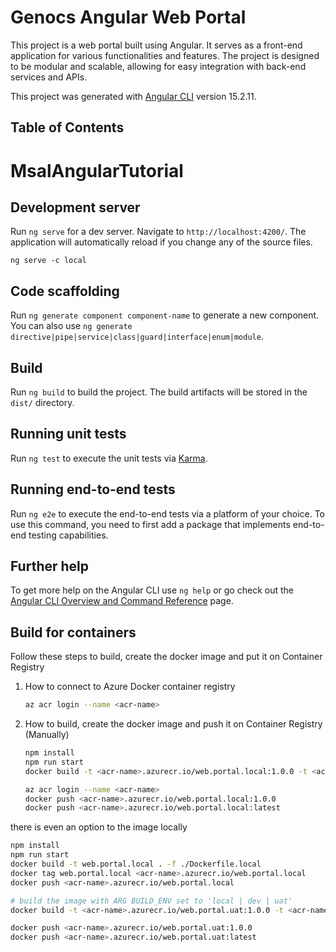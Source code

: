 # Genocs Angular Web Portal

This project is a web portal built using Angular. It serves as a front-end application for various functionalities and features.
The project is designed to be modular and scalable, allowing for easy integration with back-end services and APIs.

This project was generated with [Angular CLI](https://github.com/angular/angular-cli) version 15.2.11.

## Table of Contents

# MsalAngularTutorial


## Development server

Run `ng serve` for a dev server. Navigate to `http://localhost:4200/`. The application will automatically reload if you change any of the source files.

    ng serve -c local

## Code scaffolding

Run `ng generate component component-name` to generate a new component. You can also use `ng generate directive|pipe|service|class|guard|interface|enum|module`.

## Build

Run `ng build` to build the project. The build artifacts will be stored in the `dist/` directory.

## Running unit tests

Run `ng test` to execute the unit tests via [Karma](https://karma-runner.github.io).

## Running end-to-end tests

Run `ng e2e` to execute the end-to-end tests via a platform of your choice. To use this command, you need to first add a package that implements end-to-end testing capabilities.

## Further help

To get more help on the Angular CLI use `ng help` or go check out the [Angular CLI Overview and Command Reference](https://angular.io/cli) page.


## Build for containers

Follow these steps to build, create the docker image and put it on Container Registry  

1. How to connect to Azure Docker container registry
   ``` bash
   az acr login --name <acr-name>
   ```

2. How to build, create the docker image and push it on Container Registry (Manually)
   ``` bash
   npm install
   npm run start
   docker build -t <acr-name>.azurecr.io/web.portal.local:1.0.0 -t <acr-name>.azurecr.io/web.portal.local:latest -f ./Dockerfile .

   az acr login --name <acr-name>
   docker push <acr-name>.azurecr.io/web.portal.local:1.0.0
   docker push <acr-name>.azurecr.io/web.portal.local:latest
   ```

  there is even an option to the image locally

  ```bash
  npm install
  npm run start
  docker build -t web.portal.local . -f ./Dockerfile.local
  docker tag web.portal.local <acr-name>.azurecr.io/web.portal.local
  docker push <acr-name>.azurecr.io/web.portal.local
  ``` 

  ```bash
  # build the image with ARG BUILD_ENV set to 'local | dev | uat'
  docker build -t <acr-name>.azurecr.io/web.portal.uat:1.0.0 -t <acr-name>.azurecr.io/web.portal.uat:latest . -f ./Dockerfile --build-arg BUILD_ENV=uat

  docker push <acr-name>.azurecr.io/web.portal.uat:1.0.0
  docker push <acr-name>.azurecr.io/web.portal.uat:latest
  ```